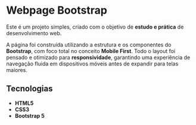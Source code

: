 # Webpage Bootstrap

Este é um projeto simples, criado com o objetivo de **estudo e prática** de desenvolvimento web.

A página foi construída utilizando a estrutura e os componentes do **Bootstrap**, com foco total no conceito **Mobile First**. Todo o layout foi pensado e otimizado para **responsividade**, garantindo uma experiência de navegação fluida em dispositivos móveis antes de expandir para telas maiores.

## Tecnologias

* **HTML5**
* **CSS3**
* **Bootstrap 5**
